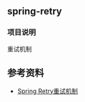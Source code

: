 ## spring-retry

### 项目说明

重试机制

## 参考资料

- [Spring Retry重试机制](https://juejin.cn/post/6844903603862257677)
